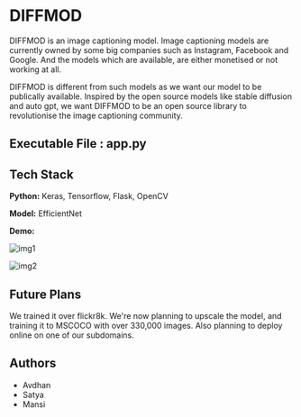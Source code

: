 # DIFFMOD

DIFFMOD is an image captioning model. Image captioning models are currently owned by some big companies such as Instagram, Facebook and Google. And the models which are available, are either monetised or not working at all.

DIFFMOD is different from such models as we want our model to be publically available. Inspired by the open source models like stable diffusion and auto gpt, we want DIFFMOD to be an open source library to revolutionise the image captioning community.

## Executable File : app.py

## Tech Stack

**Python:** Keras, Tensorflow, Flask, OpenCV

**Model:** EfficientNet

**Demo:**

![img1](https://github.com/ChSatyaSavith/ImageCaptioning/assets/127921456/b07dafdb-604f-4f4f-b57b-2e2dd19fcc87)

![img2](https://github.com/ChSatyaSavith/ImageCaptioning/assets/127921456/4ca821df-cd38-4637-a1fc-44f20f649c7e)


## Future Plans

We trained it over flickr8k. We're now planning to upscale the model, and training it to MSCOCO with over 330,000 images. Also planning to deploy online on one of our subdomains.

## Authors

- Avdhan
- Satya
- Mansi
